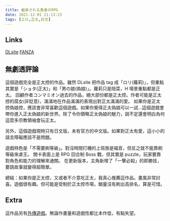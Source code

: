 ```yaml
---
title: 継承される勇者のRPG
date: 2021-12-01 21:13:23
tags: [エロ,正太,日文]
---
```

## Links

[DLsite](https://www.dlsite.com/maniax/work/=/product_id/RJ127174.html)
[FANZA](https://www.dmm.co.jp/mono/doujin/-/detail/=/cid=d_aisoft4412/)

## 無劇透評論

這個遊戲完全是正太控的作品。雖然 DLsite 把作品 tag 成「ロリ(蘿莉)」，但重點其實是「ショタ(正太)」和「男の娘(偽娘)」。蘿莉只是陪菜，H 場景重點都是正太。
回顧作者コンマミオン過去的作品，絕大部份都是正太控。作者可能是正太控的腐女(非貶意)，滿滿地在作品滿滿的表現出對正太滿滿的愛。
如果你是正太控偽娘控，應該會非常喜歡這個遊戲。如果你覺得正太偽娘可以一試...這個遊戲會帶你進入正太偽娘的新世界。除了令你領略正太偽娘的魅力，說不定還會明白為何這麼多宗教領袖會玩正太。

另外，這個遊戲現時只有日文版，未有官方的中文版。如果對正太有愛，這小小的語言障礙應該不是問題。

遊戲特色是「不需要刷等級」。對沒時間打機的上班族是福音，但反之就不能靠刷等級來虐王。
關卡表面上是 RPG 回合制 Boss 戰，但其實是 puzzle，玩家要靠對角色和能力的理解來通關。
在更新版本，主角新增了「一擊必殺」的即勝技，要跳故事就變得超簡單。

總結：如果你是正太控，又或者不介意吃正太，我真心推薦這作品。畫風非常討喜。遊戲很有趣。但可能是受制於正太控市場，銷量沒有刷出高排名，算是可惜。

## Extra

這作品另有[外傳遊戲](https://www.dlsite.com/maniax/work/=/product_id/RJ269294.html)。無論作畫量和遊戲性都比本作低，有點失望。
